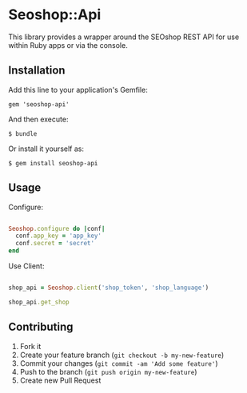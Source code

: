 # Seoshop::Api

This library provides a wrapper around the SEOshop REST API for use within Ruby apps or via the console.

## Installation

Add this line to your application's Gemfile:

    gem 'seoshop-api'

And then execute:

    $ bundle

Or install it yourself as:

    $ gem install seoshop-api

## Usage

Configure:
```ruby

Seoshop.configure do |conf|
  conf.app_key = 'app_key'
  conf.secret = 'secret'
end
```

Use Client:

```ruby

shop_api = Seoshop.client('shop_token', 'shop_language')

shop_api.get_shop
```


## Contributing

1. Fork it
2. Create your feature branch (`git checkout -b my-new-feature`)
3. Commit your changes (`git commit -am 'Add some feature'`)
4. Push to the branch (`git push origin my-new-feature`)
5. Create new Pull Request
